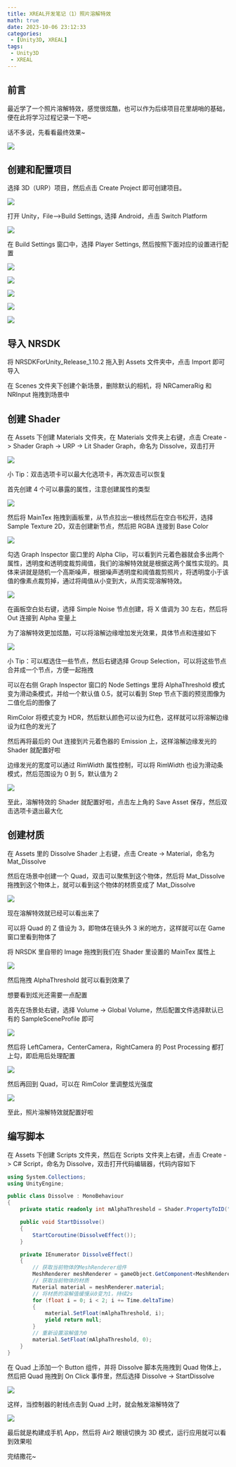 ```yaml
---
title: XREAL开发笔记（1）照片溶解特效
math: true
date: 2023-10-06 23:12:33
categories:
 - [Unity3D, XREAL]
tags: 
 - Unity3D
 - XREAL
---
```


## 前言
最近学了一个照片溶解特效，感觉很炫酷，也可以作为后续项目花里胡哨的基础，便在此将学习过程记录一下吧~

话不多说，先看看最终效果~

![](https://image.aayu.today/uploads/2023/10/07/202310071342614.gif)

## 创建和配置项目
选择 3D（URP）项目，然后点击 Create Project 即可创建项目。

![](https://image.aayu.today/uploads/2023/10/06/202310062329303.png)

打开 Unity，File-->Build Settings, 选择 Android，点击 Switch Platform

![](https://image.aayu.today/uploads/2023/10/07/202310071110378.png)

在 Build Settings 窗口中，选择 Player Settings, 然后按照下面对应的设置进行配置

![](https://image.aayu.today/uploads/2023/10/07/202310071112820.png)

![](https://image.aayu.today/uploads/2023/10/07/202310071115921.png)

![](https://image.aayu.today/uploads/2023/10/07/202310071115680.png)

![](https://image.aayu.today/uploads/2023/10/07/202310071118937.png)

![](https://image.aayu.today/uploads/2023/10/07/202310071118023.png)

## 导入 NRSDK
将 NRSDKForUnity_Release_1.10.2 拖入到 Assets 文件夹中，点击 Import 即可导入

在 Scenes 文件夹下创建个新场景，删除默认的相机，将 NRCameraRig 和 NRInput 拖拽到场景中

## 创建 Shader
在 Assets 下创建 Materials 文件夹，在 Materials 文件夹上右键，点击 Create -> Shader Graph -> URP -> Lit Shader Graph，命名为 Dissolve，双击打开

![](https://image.aayu.today/uploads/2023/10/07/202310071135598.png)

小 Tip：双击选项卡可以最大化选项卡，再次双击可以恢复

首先创建 4 个可以暴露的属性，注意创建属性的类型

![](https://image.aayu.today/uploads/2023/10/07/202310071138114.png)

然后将 MainTex 拖拽到画板里，从节点拉出一根线然后在空白书松开，选择 Sample Texture 2D，双击创建新节点，然后把 RGBA 连接到 Base Color

![](https://image.aayu.today/uploads/2023/10/07/202310071141655.png)

勾选 Graph Inspector 窗口里的 Alpha Clip，可以看到片元着色器就会多出两个属性，透明度和透明度裁剪阈值，我们的溶解特效就是根据这两个属性实现的。具体来讲就是随机一个高斯噪声，根据噪声透明度和阈值裁剪照片，将透明度小于该值的像素点裁剪掉，通过将阈值从小变到大，从而实现溶解特效。

![](https://image.aayu.today/uploads/2023/10/07/202310071145121.png)

在画板空白处右键，选择 Simple Noise 节点创建，将 X 值调为 30 左右，然后将 Out 连接到 Alpha 变量上

为了溶解特效更加炫酷，可以将溶解边缘增加发光效果，具体节点和连接如下

![](https://image.aayu.today/uploads/2023/10/07/202310071202381.png)

小 Tip：可以框选住一些节点，然后右键选择 Group Selection，可以将这些节点合并成一个节点，方便一起拖拽

可以在右侧 Graph Inspector 窗口的 Node Settings 里将 AlphaThreshold 模式变为滑动条模式，并给一个默认值 0.5，就可以看到 Step 节点下面的预览图像为二值化后的图像了

RimColor 将模式变为 HDR，然后默认颜色可以设为红色，这样就可以将溶解边缘设为红色的发光了

然后再将最后的 Out 连接到片元着色器的 Emission 上，这样溶解边缘发光的 Shader 就配置好啦

边缘发光的宽度可以通过 RimWidth 属性控制，可以将 RimWidth 也设为滑动条模式，然后范围设为 0 到 5，默认值为 2

![](https://image.aayu.today/uploads/2023/10/07/202310071204576.png)

至此，溶解特效的 Shader 就配置好啦，点击左上角的 Save Asset 保存，然后双击选项卡退出最大化

## 创建材质
在 Assets 里的 Dissolve Shader 上右键，点击 Create -> Material，命名为 Mat_Dissolve

然后在场景中创建一个 Quad，双击可以聚焦到这个物体，然后将 Mat_Dissolve 拖拽到这个物体上，就可以看到这个物体的材质变成了 Mat_Dissolve

![](https://image.aayu.today/uploads/2023/10/07/202310071211267.png)

现在溶解特效就已经可以看出来了

可以将 Quad 的 Z 值设为 3，即物体在镜头外 3 米的地方，这样就可以在 Game 窗口里看到物体了

将 NRSDK 里自带的 Image 拖拽到我们在 Shader 里设置的 MainTex 属性上

![](https://image.aayu.today/uploads/2023/10/07/202310071215794.png)

然后拖拽 AlphaThreshold 就可以看到效果了

想要看到炫光还需要一点配置

首先在场景处右键，选择 Volume -> Global Volume，然后配置文件选择默认已有的 SampleSceneProfile 即可

![](https://image.aayu.today/uploads/2023/10/07/202310071221375.png)

然后将 LeftCamera，CenterCamera，RightCamera 的 Post Processing 都打上勾，即启用后处理配置

![](https://image.aayu.today/uploads/2023/10/07/202310071224514.png)

然后再回到 Quad，可以在 RimColor 里调整炫光强度

![](https://image.aayu.today/uploads/2023/10/07/202310071225331.png)

至此，照片溶解特效就配置好啦

## 编写脚本
在 Assets 下创建 Scripts 文件夹，然后在 Scripts 文件夹上右键，点击 Create -> C# Script，命名为 Dissolve，双击打开代码编辑器，代码内容如下

```csharp
using System.Collections;
using UnityEngine;

public class Dissolve : MonoBehaviour
{
    private static readonly int mAlphaThreshold = Shader.PropertyToID("_AlphaThreshold");

    public void StartDissolve()
    {
        StartCoroutine(DissolveEffect());
    }

    private IEnumerator DissolveEffect()
    {
        // 获取当前物体的MeshRenderer组件
        MeshRenderer meshRenderer = gameObject.GetComponent<MeshRenderer>();
        // 获取当前物体的材质
        Material material = meshRenderer.material;
        // 将材质的溶解值缓慢从0变为1，持续2s
        for (float i = 0; i < 2; i += Time.deltaTime)
        {
            material.SetFloat(mAlphaThreshold, i);
            yield return null;
        }
        // 重新设置溶解值为0
        material.SetFloat(mAlphaThreshold, 0);
    }
}
```

在 Quad 上添加一个 Button 组件，并将 Dissolve 脚本先拖拽到 Quad 物体上，然后把 Quad 拖拽到 On Click 事件里，然后选择 Dissolve -> StartDissolve

![](https://image.aayu.today/uploads/2023/10/07/202310071252207.png)

这样，当控制器的射线点击到 Quad 上时，就会触发溶解特效了

![](https://image.aayu.today/uploads/2023/10/07/202310071256539.gif)

最后就是构建成手机 App，然后将 Air2 眼镜切换为 3D 模式，运行应用就可以看到效果啦

完结撒花~
